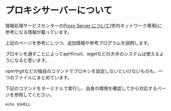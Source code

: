 # プロキシサーバーについて

情報処理サービスセンターの[Proxy Server について](http://uranus.mars.kanazawa-it.ac.jp/dpc/proxy/)(学内ネットワーク専用)に参考になる情報が載っています。

上記のページを参考にしつつ、追加情報や参考プログラムを説明します。

プロキシを通すことによってaptやcurl、wgetなどの大半のシステムは使えるようになると思います。

npmやgitなどの独自のコマンドでプロキシを設定しないといけないものも、一つのファイルにまとめています。

下記のコマンドをターミナルで実行し、自身の環境を確認してから対応するページを参照してください。

```
echo $SHELL
```
